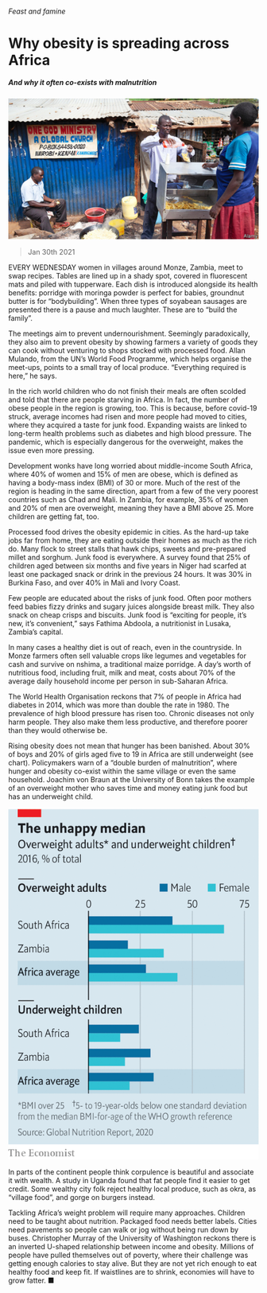 ###### Feast and famine

# Why obesity is spreading across Africa 

##### And why it often co-exists with malnutrition 

![image](images/20210130_MAP001_0.jpg) 

> Jan 30th 2021 


EVERY WEDNESDAY women in villages around Monze, Zambia, meet to swap recipes. Tables are lined up in a shady spot, covered in fluorescent mats and piled with tupperware. Each dish is introduced alongside its health benefits: porridge with moringa powder is perfect for babies, groundnut butter is for “bodybuilding”. When three types of soyabean sausages are presented there is a pause and much laughter. These are to “build the family”.


The meetings aim to prevent undernourishment. Seemingly paradoxically, they also aim to prevent obesity by showing farmers a variety of goods they can cook without venturing to shops stocked with processed food. Allan Mulando, from the UN’s World Food Programme, which helps organise the meet-ups, points to a small tray of local produce. “Everything required is here,” he says.



In the rich world children who do not finish their meals are often scolded and told that there are people starving in Africa. In fact, the number of obese people in the region is growing, too. This is because, before covid-19 struck, average incomes had risen and more people had moved to cities, where they acquired a taste for junk food. Expanding waists are linked to long-term health problems such as diabetes and high blood pressure. The pandemic, which is especially dangerous for the overweight, makes the issue even more pressing.


Development wonks have long worried about middle-income South Africa, where 40% of women and 15% of men are obese, which is defined as having a body-mass index (BMI) of 30 or more. Much of the rest of the region is heading in the same direction, apart from a few of the very poorest countries such as Chad and Mali. In Zambia, for example, 35% of women and 20% of men are overweight, meaning they have a BMI above 25. More children are getting fat, too.


Processed food drives the obesity epidemic in cities. As the hard-up take jobs far from home, they are eating outside their homes as much as the rich do. Many flock to street stalls that hawk chips, sweets and pre-prepared millet and sorghum. Junk food is everywhere. A survey found that 25% of children aged between six months and five years in Niger had scarfed at least one packaged snack or drink in the previous 24 hours. It was 30% in Burkina Faso, and over 40% in Mali and Ivory Coast.


Few people are educated about the risks of junk food. Often poor mothers feed babies fizzy drinks and sugary juices alongside breast milk. They also snack on cheap crisps and biscuits. Junk food is “exciting for people, it’s new, it’s convenient,” says Fathima Abdoola, a nutritionist in Lusaka, Zambia’s capital.


In many cases a healthy diet is out of reach, even in the countryside. In Monze farmers often sell valuable crops like legumes and vegetables for cash and survive on nshima, a traditional maize porridge. A day’s worth of nutritious food, including fruit, milk and meat, costs about 70% of the average daily household income per person in sub-Saharan Africa.


The World Health Organisation reckons that 7% of people in Africa had diabetes in 2014, which was more than double the rate in 1980. The prevalence of high blood pressure has risen too. Chronic diseases not only harm people. They also make them less productive, and therefore poorer than they would otherwise be.


Rising obesity does not mean that hunger has been banished. About 30% of boys and 20% of girls aged five to 19 in Africa are still underweight (see chart). Policymakers warn of a “double burden of malnutrition”, where hunger and obesity co-exist within the same village or even the same household. Joachim von Braun at the University of Bonn takes the example of an overweight mother who saves time and money eating junk food but has an underweight child.

![image](images/20210130_MAC575.png) 



In parts of the continent people think corpulence is beautiful and associate it with wealth. A study in Uganda found that fat people find it easier to get credit. Some wealthy city folk reject healthy local produce, such as okra, as “village food”, and gorge on burgers instead.


Tackling Africa’s weight problem will require many approaches. Children need to be taught about nutrition. Packaged food needs better labels. Cities need pavements so people can walk or jog without being run down by buses. Christopher Murray of the University of Washington reckons there is an inverted U-shaped relationship between income and obesity. Millions of people have pulled themselves out of poverty, where their challenge was getting enough calories to stay alive. But they are not yet rich enough to eat healthy food and keep fit. If waistlines are to shrink, economies will have to grow fatter. ■

